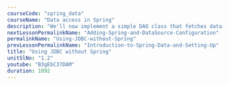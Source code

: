 ```yaml
---
courseCode: "spring_data"
courseName: "Data access in Spring"
description: "We'll now implement a simple DAO class that fetches data from the database using JDBC. We'll look at all the boilerplate code we need to write to establish connections, execute queries, close objects and handle exceptions."
nextLessonPermalinkName: "Adding-Spring-and-DataSource-Configuration"
permalinkName: "Using-JDBC-without-Spring"
prevLessonPermalinkName: "Introduction-to-Spring-Data-and-Setting-Up"
title: "Using JDBC without Spring"
unitSlNo: "1.2"
youtube: "B3gEbC37DAM"
duration: 1092
---
```

